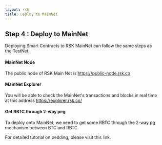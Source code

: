 ```yaml
---
layout: rsk
title: Deploy to MainNet
---
```


## Step 4 : Deploy to MainNet
<style>
  img{
    margin:0 auto;
    width:80%;
  }
</style>

Deploying Smart Contracts to RSK MainNet can follow the same steps as the TestNet.

#### MainNet Node
The public node of RSK Main Net is https://public-node.rsk.co

#### MainNet Explorer
You will be able to check the MainNet's transactions and blocks in real time at this address
https://explorer.rsk.co/

#### Get RBTC through 2-way peg
To deploy onto MainNet, we need to get some RBTC through the 2-way pg mechanism between BTC and RBTC.

For detailed tutorial on pedding, please visit this link.